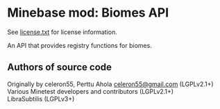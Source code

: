 Minebase mod: Biomes API
==========================
See [license.txt](./license.txt) for license information.

An API that provides registry functions for biomes.

Authors of source code
----------------------
Originally by celeron55, Perttu Ahola <celeron55@gmail.com> (LGPLv2.1+)  
Various Minetest developers and contributors (LGPLv2.1+)  
LibraSubtilis (LGPLv3+)
